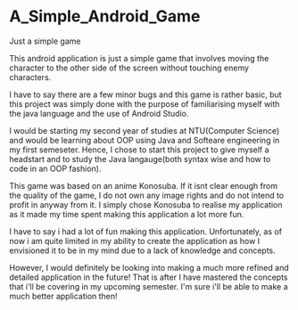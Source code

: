 # A_Simple_Android_Game
Just a simple game


This android application is just a simple game that involves moving the character to the other side of the screen without touching enemy characters.

I have to say there are a few minor bugs and this game is rather basic, but this project was simply done with the purpose of familiarising myself with the java language and the use of Android Studio. 

I would be starting my second year of studies at NTU(Computer Science) and would be learning about OOP using Java and Softeare engineering in my first semeseter. Hence, I chose to start this project to give myself a headstart and to study the Java langauge(both syntax wise and how to code in an OOP fashion). 

This game was based on an anime Konosuba. If it isnt clear enough from the quality of the game, I do not own any image rights and do not intend to profit in anyway from it. I simply chose Konosuba to realise my application as it made my time spent making this application a lot more fun. 

I have to say i had a lot of fun making this application. Unfortunately, as of now i am quite limited in my ability to create the application as how I envisioned it to be in my mind due to a lack of knowledge and concepts.

However, I would definitely be looking into making a much more refined and detailed application in the future! That is after I have mastered the concepts that i'll be covering in my upcoming semester. I'm sure i'll be able to make a much better application then!
